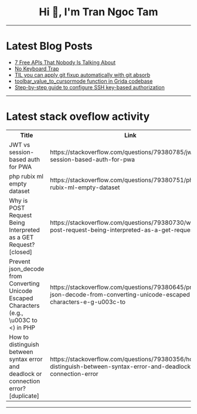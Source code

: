 <h1 align="center">Hi 👋, I'm Tran Ngoc Tam</h1>

---

# Latest Blog Posts 
<!-- BLOG-POST-LIST:START -->
- [7 Free APIs That Nobody Is Talking About](https://dev.to/devsimc/7-free-apis-that-nobody-is-talking-about-cll)
- [No Keyboard Trap](https://dev.to/sarah_borgesvazcambra_8/no-keyboard-trap-4ha8)
- [TIL you can apply git fixup automatically with git absorb](https://dev.to/benji011/til-you-can-apply-git-fixup-automatically-with-git-absorb-44hk)
- [toolbar_value_to_cursormode function in Grida codebase](https://dev.to/ramunarasinga-11/toolbarvaluetocursormode-function-in-grida-codebase-23nc)
- [Step-by-step guide to configure SSH key-based authorization](https://dev.to/ashishchorge/step-by-step-guide-to-configure-ssh-key-based-authorization-1glj)
<!-- BLOG-POST-LIST:END -->

---

# Latest stack oveflow activity
<table>
  <tr><th>Title</th><th>Link</th></tr>
  <!-- STACKOVERFLOW:START --><tr><td>JWT vs session-based auth for PWA</td><td>https://stackoverflow.com/questions/79380785/jwt-vs-session-based-auth-for-pwa</td></tr><tr><td>php rubix ml empty dataset</td><td>https://stackoverflow.com/questions/79380751/php-rubix-ml-empty-dataset</td></tr><tr><td>Why is POST Request Being Interpreted as a GET Request? [closed]</td><td>https://stackoverflow.com/questions/79380730/why-is-post-request-being-interpreted-as-a-get-request</td></tr><tr><td>Prevent json_decode from Converting Unicode Escaped Characters &lpar;e.g., \u003C to &lt;&rpar; in PHP</td><td>https://stackoverflow.com/questions/79380645/prevent-json-decode-from-converting-unicode-escaped-characters-e-g-u003c-to</td></tr><tr><td>How to distinguish between syntax error and deadlock or connection error? [duplicate]</td><td>https://stackoverflow.com/questions/79380356/how-to-distinguish-between-syntax-error-and-deadlock-or-connection-error</td></tr><!-- STACKOVERFLOW:END -->
</table>

---


